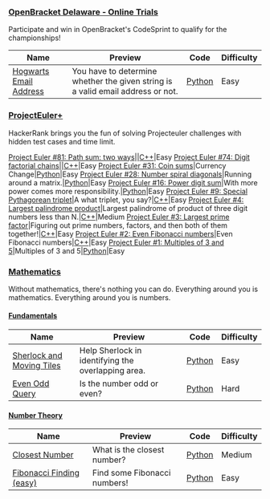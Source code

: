 
### [OpenBracket Delaware - Online Trials](https://www.hackerrank.com/contests/openbracket-2017)
Participate and win in OpenBracket's CodeSprint to qualify for the championships!


Name | Preview | Code | Difficulty
---- | ------- | ---- | ----------
[Hogwarts Email Address](https://www.hackerrank.com/challenges/because-owlery-is-too-lazy)|You have to determine whether the given string is a valid email address or not.|[Python](openbracket-2017/because-owlery-is-too-lazy.py)|Easy

### [ProjectEuler+](https://www.hackerrank.com/contests/projecteuler)
HackerRank brings you the fun of solving Projecteuler challenges with hidden test cases and time limit.<br>



[Project Euler #81: Path sum: two ways](https://www.hackerrank.com/challenges/euler081)||[C++](projecteuler/euler081.cpp)|Easy
[Project Euler #74: Digit factorial chains](https://www.hackerrank.com/challenges/euler074)||[C++](projecteuler/euler074.cpp)|Easy
[Project Euler #31: Coin sums](https://www.hackerrank.com/challenges/euler031)|Currency Change|[Python](projecteuler/euler031.py)|Easy
[Project Euler #28: Number spiral diagonals](https://www.hackerrank.com/challenges/euler028)|Running around a matrix.|[Python](projecteuler/euler028.py)|Easy
[Project Euler #16: Power digit sum](https://www.hackerrank.com/challenges/euler016)|With more power comes more responsibility.|[Python](projecteuler/euler016.py)|Easy
[Project Euler #9: Special Pythagorean triplet](https://www.hackerrank.com/challenges/euler009)|A what triplet, you say?|[C++](projecteuler/euler009.cpp)|Easy
[Project Euler #4: Largest palindrome product](https://www.hackerrank.com/challenges/euler004)|Largest palindrome of product of three digit numbers less than N.|[C++](projecteuler/euler004.cpp)|Medium
[Project Euler #3: Largest prime factor](https://www.hackerrank.com/challenges/euler003)|Figuring out prime numbers, factors, and then both of them together!|[C++](projecteuler/euler003.cpp)|Easy
[Project Euler #2: Even Fibonacci numbers](https://www.hackerrank.com/challenges/euler002)|Even Fibonacci numbers|[C++](projecteuler/euler002.cpp)|Easy
[Project Euler #1: Multiples of 3 and 5](https://www.hackerrank.com/challenges/euler001)|Multiples of 3 and 5|[Python](projecteuler/euler001.py)|Easy

### [Mathematics](https://www.hackerrank.com/domains/mathematics)
Without mathematics, there's nothing you can do. Everything around you is mathematics. Everything around you is numbers.


#### [Fundamentals](https://www.hackerrank.com/domains/mathematics/fundamentals)

Name | Preview | Code | Difficulty
---- | ------- | ---- | ----------
[Sherlock and Moving Tiles](https://www.hackerrank.com/challenges/sherlock-and-moving-tiles)|Help Sherlock in identifying the overlapping area.|[Python](infinitum10/sherlock-and-moving-tiles.py)|Easy
[Even Odd Query](https://www.hackerrank.com/challenges/even-odd-query)|Is the number odd or even?|[Python](w5/even-odd-query.py)|Hard

#### [Number Theory](https://www.hackerrank.com/domains/mathematics/number-theory)

Name | Preview | Code | Difficulty
---- | ------- | ---- | ----------
[Closest Number](https://www.hackerrank.com/challenges/closest-number)|What is the closest number?|[Python](w5/closest-number.py)|Medium
[Fibonacci Finding (easy)](https://www.hackerrank.com/challenges/fibonacci-finding-easy)|Find some Fibonacci numbers!|[Python](infinitum10/fibonacci-finding-easy.py)|Easy


